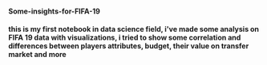 #### Some-insights-for-FIFA-19
#### this is my first notebook in data science field, i've made some analysis on FIFA 19 data with visualizations, i tried to show some correlation and differences between players attributes, budget, their value on transfer market and more
